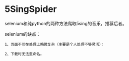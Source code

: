 # 5SingSpider

selenium和纯python的两种方法爬取5sing的音乐，推荐后者。

selenium的缺点：

    1、页面不同在处理上略微复杂（主要是个人处理不够灵活）；
    
    2、下载时无法重命名。
